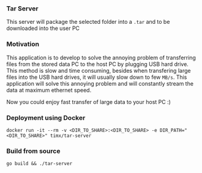### Tar Server

This server will package the selected folder into a `.tar` and to be downloaded into the user PC

### Motivation

This application is to develop to solve the annoying problem of transferring files from the stored data PC to the host PC by plugging USB hard drive. This method is slow and time consuming, besides when transfering large files into the USB hard drives, it will usually slow down to few `MB/s`. This application will solve this annoying problem and will constantly stream the data at maximum ethernet speed.

Now you could enjoy fast transfer of large data to your host PC :)


### Deployment using Docker

```
docker run -it --rm -v <DIR_TO_SHARE>:<DIR_TO_SHARE> -e DIR_PATH="<DIR_TO_SHARE>" timx/tar-server
```

### Build from source

```
go build && ./tar-server
```
